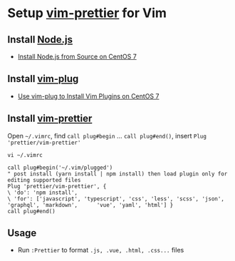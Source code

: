 # Setup [vim-prettier](https://github.com/prettier/vim-prettier) for Vim

## Install [Node.js](https://nodejs.org)
* [Install Node.js from Source on CentOS 7](https://github.com/northbright/Notes/blob/master/front-end-web-dev/nodejs/install-nodejs-from-source-on-centos-7.md)

## Install [vim-plug]([vim-plug](https://github.com/junegunn/vim-plug) )
*  [ Use vim-plug to Install Vim Plugins on CentOS 7](https://github.com/northbright/Notes/blob/master/Linux/vim/use-vim-plug-to-install-vim-plugins.md)

## Install [vim-prettier](https://github.com/prettier/vim-prettier)
Open `~/.vimrc`, find `call plug#begin` ... `call plug#end()`, insert `Plug 'prettier/vim-prettier'`

    vi ~/.vimrc

    call plug#begin('~/.vim/plugged')
    " post install (yarn install | npm install) then load plugin only for editing supported files
    Plug 'prettier/vim-prettier', {
    \ 'do': 'npm install',
    \ 'for': ['javascript', 'typescript', 'css', 'less', 'scss', 'json', 'graphql', 'markdown',      'vue', 'yaml', 'html'] }
    call plug#end()

## Usage
* Run `:Prettier` to format `.js, .vue, .html, .css...` files 
